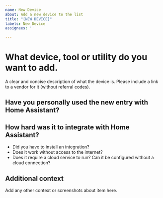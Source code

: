 ```yaml
---
name: New Device
about: Add a new device to the list
title: "[NEW DEVICE]"
labels: New Device
assignees: ''

---
```


# What device, tool or utility do you want to add.

A clear and concise description of what the device is. Please include a link to a vendor for it (without referral codes).

## Have you personally used the new entry with Home Assistant?


## How hard was it to integrate with Home Assistant?

- Did you have to install an integration?
- Does it work without access to the internet?
- Does it require a cloud service to run? Can it be configured without a cloud connection?

## Additional context

Add any other context or screenshots about item here.
